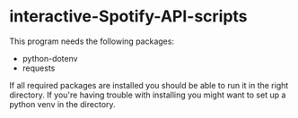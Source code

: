 # interactive-Spotify-API-scripts

This program needs the following packages:
 - python-dotenv
 - requests

If all required packages are installed you should be able to run it in the right directory. If you're having trouble with installing you might want to set up a python venv in the directory.
